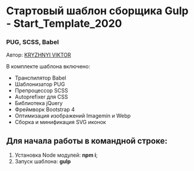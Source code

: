 <h1>Стартовый шаблон сборщика Gulp - Start_Template_2020</h1> 
<h3>PUG, SCSS, Babel</h3>


<p>Автор: <a href="https://webdel.ru/" target="_blank">KRYZHNYI VIKTOR</a></p>


<p>В комплекте шаблона включено:</p> 
<ul>
  <li>Транспилятор Babel</li>
  <li>Шаблонизатор PUG</li>
  <li>Препроцессор SCSS</li>
  <li>Autoprefixer для CSS</li>
  <li>Библиотека jQuery</li>
  <li>Фреймворк Bootstrap 4</li>
  <li>Оптимизация изображений Imagemin и Webp</li>
  <li>Сборка и минификация SVG иконок</li>
</ul>

<h2>Для начала работы в командной строке:</h2>
<ol>
	<li>Установка Node модулей: <strong>npm i</strong>;</li>
	<li>Запуск шаблона: <strong>gulp</strong></li>
</ol>
